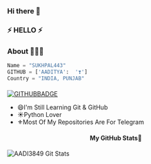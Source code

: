 ### Hi there 👋
### ⚡ HELLO ⚡

### About 🙋🏻‍♂️
```python
Name = "SUKHPAL443"
GITHUB = ['AADITYA':  '❣️']
Country = "INDIA, PUNJAB"
```
#### 
[![GITHUBBADGE](https://img.shields.io/badge/AADI3849-30302f?style=for-the-badge&logo=GITHUB)](https://github.com/AADI3849)

<!--
**AADI3849/AADI4849** is a ✨ _special_ ✨ repository because its `README.md` (this file) appears on your GitHub profile.

Here are some ideas to get you started:

- 🔭 I’m currently working on ...
- 🌱 I’m currently learning ...
- 👯 I’m looking to collaborate on ...
- 🤔 I’m looking for help with ...
- 💬 Ask me about ...
- 📫 How to reach me: ...
- 😄 Pronouns: ...
- ⚡ Fun fact: ...
-->
- 😄I'm Still Learning Git & GitHub
- ☀️Python Lover
- ⚜️Most Of My Repositories Are For Telegram

<h4 align="center"><b>My GitHub Stats💛</b></h4>

![AADI3849 Git Stats](https://github-readme-stats.vercel.app/api?username=AADI3849&include_all_commits=true&count_private=true&theme=highcontrast)
